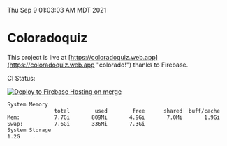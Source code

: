 Thu Sep  9 01:03:03 AM MDT 2021

# Coloradoquiz


This project is live at [https://coloradoquiz.web.app](https://coloradoquiz.web.app "colorado!") thanks to Firebase.

CI Status: 

[![Deploy to Firebase Hosting on merge](https://github.com/teamkushal/coloradoquiz/actions/workflows/firebase-hosting-merge.yml/badge.svg)](https://github.com/teamkushal/coloradoquiz/actions/workflows/firebase-hosting-merge.yml)

```bash
System Memory
               total        used        free      shared  buff/cache   available
Mem:           7.7Gi       809Mi       4.9Gi       7.0Mi       1.9Gi       6.6Gi
Swap:          7.6Gi       336Mi       7.3Gi
System Storage
1.2G	.
```
```bash

